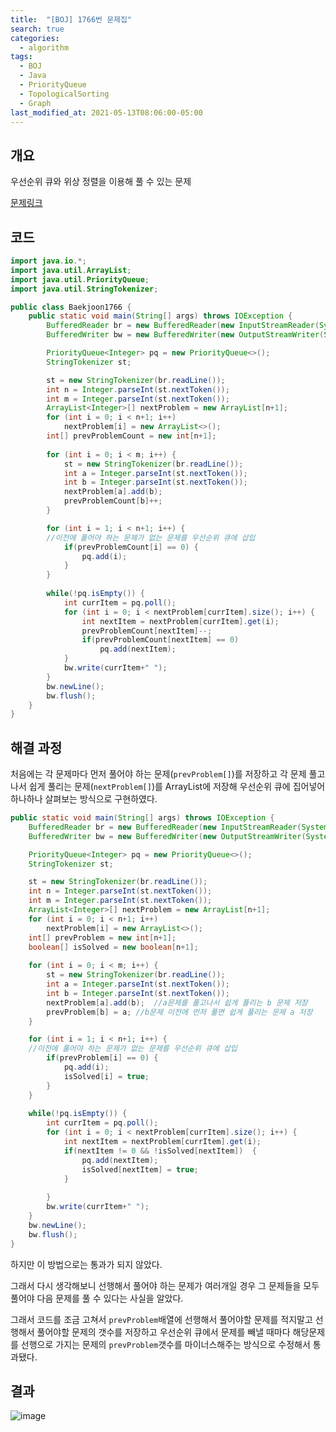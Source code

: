 ```yaml
---
title:  "[BOJ] 1766번 문제집"
search: true
categories: 
  - algorithm
tags:
  - BOJ
  - Java
  - PriorityQueue
  - TopologicalSorting
  - Graph
last_modified_at: 2021-05-13T08:06:00-05:00
---
```


## 개요

우선순위 큐와 위상 정렬을 이용해 풀 수 있는 문제

[문제링크](https://www.acmicpc.net/problem/1766)


## 코드

```java
import java.io.*;
import java.util.ArrayList;
import java.util.PriorityQueue;
import java.util.StringTokenizer;

public class Baekjoon1766 {
    public static void main(String[] args) throws IOException {
        BufferedReader br = new BufferedReader(new InputStreamReader(System.in));
        BufferedWriter bw = new BufferedWriter(new OutputStreamWriter(System.out));

        PriorityQueue<Integer> pq = new PriorityQueue<>();
        StringTokenizer st;

        st = new StringTokenizer(br.readLine());
        int n = Integer.parseInt(st.nextToken());
        int m = Integer.parseInt(st.nextToken());
        ArrayList<Integer>[] nextProblem = new ArrayList[n+1];
        for (int i = 0; i < n+1; i++) 
            nextProblem[i] = new ArrayList<>();
        int[] prevProblemCount = new int[n+1];
    
        for (int i = 0; i < m; i++) {
            st = new StringTokenizer(br.readLine());
            int a = Integer.parseInt(st.nextToken());
            int b = Integer.parseInt(st.nextToken());
            nextProblem[a].add(b);
            prevProblemCount[b]++;
        }

        for (int i = 1; i < n+1; i++) { 
        //이전에 풀어야 하는 문제가 없는 문제를 우선순위 큐에 삽입
            if(prevProblemCount[i] == 0) {
                pq.add(i);
            }
        }
        
        while(!pq.isEmpty()) {
            int currItem = pq.poll();
            for (int i = 0; i < nextProblem[currItem].size(); i++) {
                int nextItem = nextProblem[currItem].get(i);
                prevProblemCount[nextItem]--;
                if(prevProblemCount[nextItem] == 0)  
                    pq.add(nextItem);
            }
            bw.write(currItem+" ");
        }
        bw.newLine();
        bw.flush();
    }
}
```

## 해결 과정

처음에는 각 문제마다 먼저 풀어야 하는 문제(`prevProblem[]`)를 저장하고 각 문제 풀고나서 쉽게 풀리는 문제(`nextProblem[]`)를 ArrayList에 저장해 우선순위 큐에 집어넣어 하나하나 살펴보는 방식으로 구현하였다.

```java
public static void main(String[] args) throws IOException {
    BufferedReader br = new BufferedReader(new InputStreamReader(System.in));
    BufferedWriter bw = new BufferedWriter(new OutputStreamWriter(System.out));

    PriorityQueue<Integer> pq = new PriorityQueue<>();
    StringTokenizer st;

    st = new StringTokenizer(br.readLine());
    int n = Integer.parseInt(st.nextToken());
    int m = Integer.parseInt(st.nextToken());
    ArrayList<Integer>[] nextProblem = new ArrayList[n+1];
    for (int i = 0; i < n+1; i++) 
        nextProblem[i] = new ArrayList<>();
    int[] prevProblem = new int[n+1];
    boolean[] isSolved = new boolean[n+1];
    
    for (int i = 0; i < m; i++) {
        st = new StringTokenizer(br.readLine());
        int a = Integer.parseInt(st.nextToken());
        int b = Integer.parseInt(st.nextToken());
        nextProblem[a].add(b);  //a문제를 풀고나서 쉽게 풀리는 b 문제 저장
        prevProblem[b] = a; //b문제 이전에 먼저 풀면 쉽게 풀리는 문제 a 저장
    }

    for (int i = 1; i < n+1; i++) { 
    //이전에 풀어야 하는 문제가 없는 문제를 우선순위 큐에 삽입
        if(prevProblem[i] == 0) {
            pq.add(i);
            isSolved[i] = true;
        }
    }
    
    while(!pq.isEmpty()) {
        int currItem = pq.poll();
        for (int i = 0; i < nextProblem[currItem].size(); i++) {
            int nextItem = nextProblem[currItem].get(i);
            if(nextItem != 0 && !isSolved[nextItem])  {
                pq.add(nextItem);
                isSolved[nextItem] = true;
            }
        
        }
        bw.write(currItem+" ");
    }
    bw.newLine();
    bw.flush();
}
```

하지만 이 방법으로는 통과가 되지 않았다.

그래서 다시 생각해보니 선행해서 풀어야 하는 문제가 여러개일 경우 그 문제들을 모두 풀어야 다음 문제를 풀 수 있다는 사실을 알았다.

그래서 코드를 조금 고쳐서 `prevProblem`배열에 선행해서 풀어야할 문제를 적지말고 선행해서 풀어야할 문제의 갯수를 저장하고 우선순위 큐에서 문제를 빼낼 때마다 해당문제를 선행으로 가지는 문제의 `prevProblem`갯수를 마이너스해주는 방식으로 수정해서 통과됐다.

## 결과

![image](https://user-images.githubusercontent.com/47655983/118020873-95396e00-b395-11eb-97ce-7f07038c6f2b.png)
